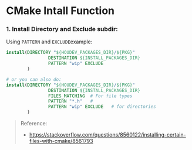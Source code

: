 # CMake Intall Function

### 1. Install Directory and Exclude subdir:

Using `PATTERN` and `EXCLUDE`example:

```cmake
install(DIRECTORY "${HOUDEV_PACKAGES_DIR}/${PKG}"
                DESTINATION ${INSTALL_PACKAGES_DIR}
                PATTERN "wip" EXCLUDE 
        )

# or you can also do:
install(DIRECTORY "${HOUDEV_PACKAGES_DIR}/${PKG}"
                DESTINATION ${INSTALL_PACKAGES_DIR}
                FILES_MATCHING  # For file types
                PATTERN "*.h"   # 
                PATTERN "wip" EXCLUDE   # for directories
        )
```

> Reference:
> - https://stackoverflow.com/questions/8560122/installing-certain-files-with-cmake/8561793